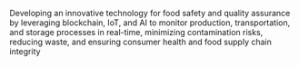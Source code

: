 Developing an innovative
technology for food safety and
quality assurance by leveraging
blockchain, IoT, and AI to monitor
production, transportation, and
storage processes in real-time,
minimizing contamination risks,
reducing waste, and ensuring
consumer health and food supply
chain integrity
